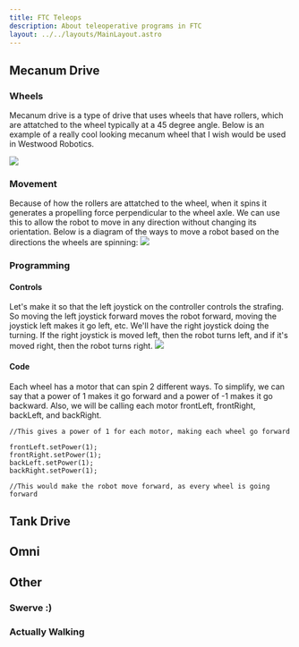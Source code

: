 ```yaml
---
title: FTC Teleops
description: About teleoperative programs in FTC
layout: ../../layouts/MainLayout.astro
---
```


## Mecanum Drive
### Wheels
Mecanum drive is a type of drive that uses wheels that have rollers, which are attatched to the wheel typically at a 45 degree angle. Below is an example of a really cool looking mecanum wheel that I wish would be used in Westwood Robotics.

![](https://encrypted-tbn0.gstatic.com/images?q=tbn:ANd9GcRgwLkzslbpw-bsHEAOoU52qA6OCr35C9w1ow&usqp=CAU)
### Movement
Because of how the rollers are attatched to the wheel, when it spins it generates a propelling force perpendicular to the wheel axle. We can use this to allow the robot to move in any direction without changing its orientation. 
Below is a diagram of the ways to move a robot based on the directions the wheels are spinning:
![](https://www.roboteq.com/images/article-images/frontpage/wheel-rotations.jpg)
### Programming
#### Controls
Let's make it so that the left joystick on the controller controls the strafing. So moving the left joystick forward moves the robot forward, moving the joystick left makes it go left, etc. We'll have the right joystick doing the turning. If the right joystick is moved left, then the robot turns left, and if it's moved right, then the robot turns right.
![](https://preview.redd.it/1z70ah4vgoy71.png?width=256&format=png&auto=webp&s=b45eece3aa56f8cf4e12ffd9c0e9c86abd50397f)

#### Code
Each wheel has a motor that can spin 2 different ways. To simplify, we can say that a power of 1 makes it go forward and a power of -1 makes it go backward. Also, we will be calling each motor frontLeft, frontRight, backLeft, and backRight.
```
//This gives a power of 1 for each motor, making each wheel go forward

frontLeft.setPower(1);
frontRight.setPower(1);
backLeft.setPower(1);
backRight.setPower(1);

//This would make the robot move forward, as every wheel is going forward
```
## Tank Drive

## Omni

## Other

### Swerve :)

### Actually Walking
